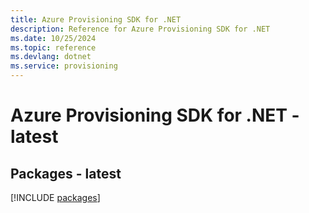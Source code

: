 ```yaml
---
title: Azure Provisioning SDK for .NET
description: Reference for Azure Provisioning SDK for .NET
ms.date: 10/25/2024
ms.topic: reference
ms.devlang: dotnet
ms.service: provisioning
---
```

# Azure Provisioning SDK for .NET - latest
## Packages - latest
[!INCLUDE [packages](provisioning-index.md)]